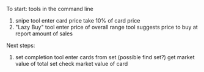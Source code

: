 To start: tools in the command line
1) snipe tool
    enter card price
    take 10% of card price
2) "Lazy Buy" tool
    enter price of overall range
    tool suggests price to buy at
    report amount of sales

Next steps: 
1) set completion tool
    enter cards from set (possible find set?)
    get market value of total set
    check market value of card